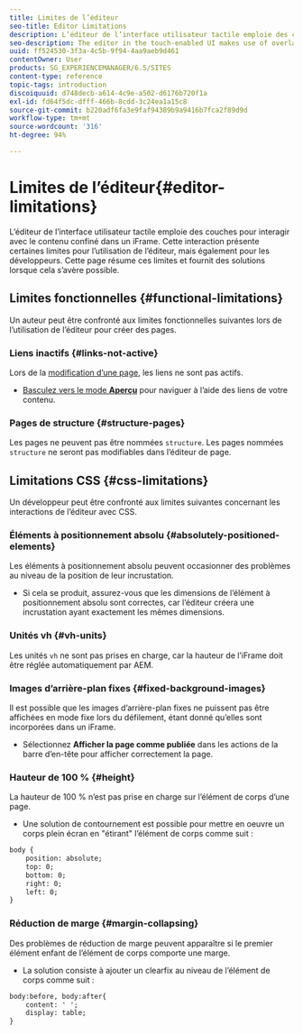 ```yaml
---
title: Limites de l’éditeur
seo-title: Editor Limitations
description: L’éditeur de l’interface utilisateur tactile emploie des couches pour interagir avec le contenu confiné dans un iFrame. Cette interaction présente certaines limites pour l’utilisation de l’éditeur, mais également pour les développeurs.
seo-description: The editor in the touch-enabled UI makes use of overlays to interact with content confined in an iframe. This interaction creates some limitations in both usage of the editor and also for developers.
uuid: ff524530-3f3a-4c5b-9f94-4aa9aeb9d461
contentOwner: User
products: SG_EXPERIENCEMANAGER/6.5/SITES
content-type: reference
topic-tags: introduction
discoiquuid: d748decb-a614-4c9e-a502-d6176b720f1a
exl-id: fd64f5dc-dfff-466b-8cdd-3c24ea1a15c8
source-git-commit: b220adf6fa3e9faf94389b9a9416b7fca2f89d9d
workflow-type: tm+mt
source-wordcount: '316'
ht-degree: 94%

---
```


# Limites de l’éditeur{#editor-limitations}

L’éditeur de l’interface utilisateur tactile emploie des couches pour interagir avec le contenu confiné dans un iFrame. Cette interaction présente certaines limites pour l’utilisation de l’éditeur, mais également pour les développeurs. Cette page résume ces limites et fournit des solutions lorsque cela s’avère possible.

## Limites fonctionnelles {#functional-limitations}

Un auteur peut être confronté aux limites fonctionnelles suivantes lors de l’utilisation de l’éditeur pour créer des pages.

### Liens inactifs {#links-not-active}

Lors de la [modification d’une page](/help/sites-authoring/editing-content.md), les liens ne sont pas actifs.

* [Basculez vers le mode **Aperçu**](/help/sites-authoring/editing-content.md#preview-mode) pour naviguer à l’aide des liens de votre contenu.

### Pages de structure {#structure-pages}

Les pages ne peuvent pas être nommées `structure`. Les pages nommées `structure` ne seront pas modifiables dans l’éditeur de page.

## Limitations CSS {#css-limitations}

Un développeur peut être confronté aux limites suivantes concernant les interactions de l’éditeur avec CSS.

### Éléments à positionnement absolu {#absolutely-positioned-elements}

Les éléments à positionnement absolu peuvent occasionner des problèmes au niveau de la position de leur incrustation.

* Si cela se produit, assurez-vous que les dimensions de l’élément à positionnement absolu sont correctes, car l’éditeur créera une incrustation ayant exactement les mêmes dimensions.

### Unités vh {#vh-units}

Les unités `vh` ne sont pas prises en charge, car la hauteur de l’iFrame doit être réglée automatiquement par AEM.

### Images d’arrière-plan fixes {#fixed-background-images}

Il est possible que les images d’arrière-plan fixes ne puissent pas être affichées en mode fixe lors du défilement, étant donné qu’elles sont incorporées dans un iFrame.

* Sélectionnez **Afficher la page comme publiée** dans les actions de la barre d’en-tête pour afficher correctement la page.

### Hauteur de 100 % {#height}

La hauteur de 100 % n’est pas prise en charge sur l’élément de corps d’une page.

* Une solution de contournement est possible pour mettre en oeuvre un corps plein écran en &quot;étirant&quot; l’élément de corps comme suit :

```xml
body {
    position: absolute;
    top: 0;
    bottom: 0;
    right: 0;
    left: 0;
}
```

### Réduction de marge {#margin-collapsing}

Des problèmes de réduction de marge peuvent apparaître si le premier élément enfant de l’élément de corps comporte une marge.

* La solution consiste à ajouter un clearfix au niveau de l’élément de corps comme suit :

```xml
body:before, body:after{
    content: ' ';
    display: table;
}
```
